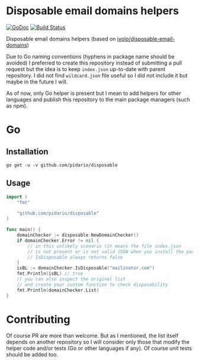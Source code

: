 # Disposable email domains helpers
[![GoDoc](https://godoc.org/github.com/pidario/disposable?status.svg)](https://godoc.org/github.com/pidario/disposable) [![Build Status](https://travis-ci.com/pidario/disposable.svg?branch=master)](https://travis-ci.com/pidario/disposable)

Disposable email domains helpers (based on [ivolo/disposable-email-domains](https://github.com/ivolo/disposable-email-domains))

Due to Go naming conventions (hyphens in package name should be avoided) I preferred to create this repository instead of submitting a pull request but the idea is to keep `index.json` up-to-date with parent repository.
I did not find `wildcard.json` file useful so I did not include it but maybe in the future I will.

As of now, only Go helper is present but I mean to add helpers for other languages and publish this repository to the main package managers (such as npm).
# Go
## Installation
```
go get -u -v github.com/pidario/disposable
```
## Usage
```go
import (
	"fmt"
	
	"github.com/pidario/disposable"
)

func main() {
	domainChecker := disposable.NewDomainChecker()
	if domainChecker.Error != nil {
		// in this unlikely scenario (it means the file index.json
		// is not present or is not valid JSON when you install the package)
		// IsDisposable always returns false
	}
	isBL := domainChecker.IsDisposable("mailinator.com")
	fmt.Println(isBL) // true
	// you can also inspect the original list
	// and create your custom function to check disposability
	fmt.Println(domainChecker.List)
}
```
# Contributing
Of course PR are more than welcome. But as I mentioned, the list itself depends on another repository so I will consider only those that modify the helper code and/or tests (Go or other languages if any). Of course unit tests should be added too.